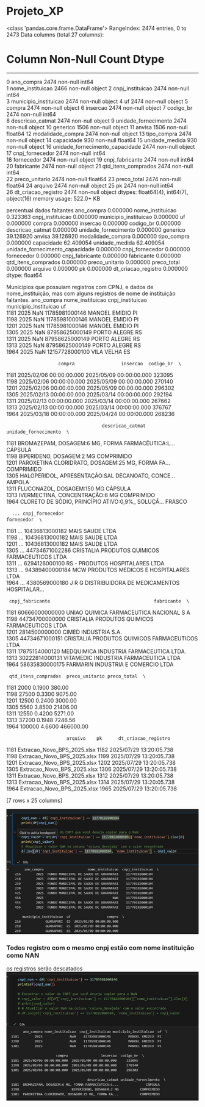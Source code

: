 # Projeto_XP

<class 'pandas.core.frame.DataFrame'>
RangeIndex: 2474 entries, 0 to 2473
Data columns (total 27 columns):
 #   Column                           Non-Null Count  Dtype  
---  ------                           --------------  -----  
 0   ano_compra                       2474 non-null   int64  
 1   nome_instituicao                 2466 non-null   object 
 2   cnpj_instituicao                 2474 non-null   int64  
 3   municipio_instituicao            2474 non-null   object 
 4   uf                               2474 non-null   object 
 5   compra                           2474 non-null   object 
 6   insercao                         2474 non-null   object 
 7   codigo_br                        2474 non-null   int64  
 8   descricao_catmat                 2474 non-null   object 
 9   unidade_fornecimento             2474 non-null   object 
 10  generico                         1506 non-null   object 
 11  anvisa                           1506 non-null   float64
 12  modalidade_compra                2474 non-null   object 
 13  tipo_compra                      2474 non-null   object 
 14  capacidade                       930 non-null    float64
 15  unidade_medida                   930 non-null    object 
 16  unidade_fornecimento_capacidade  2474 non-null   object 
 17  cnpj_fornecedor                  2474 non-null   int64  
 18  fornecedor                       2474 non-null   object 
 19  cnpj_fabricante                  2474 non-null   int64  
 20  fabricante                       2474 non-null   object 
 21  qtd_itens_comprados              2474 non-null   int64  
 22  preco_unitario                   2474 non-null   float64
 23  preco_total                      2474 non-null   float64
 24  arquivo                          2474 non-null   object 
 25  pk                               2474 non-null   int64  
 26  dt_criacao_registro              2474 non-null   object 
dtypes: float64(4), int64(7), object(16)
memory usage: 522.0+ KB

percentual dados faltantes
ano_compra                          0.000000
nome_instituicao                    0.323363
cnpj_instituicao                    0.000000
municipio_instituicao               0.000000
uf                                  0.000000
compra                              0.000000
insercao                            0.000000
codigo_br                           0.000000
descricao_catmat                    0.000000
unidade_fornecimento                0.000000
generico                           39.126920
anvisa                             39.126920
modalidade_compra                   0.000000
tipo_compra                         0.000000
capacidade                         62.409054
unidade_medida                     62.409054
unidade_fornecimento_capacidade     0.000000
cnpj_fornecedor                     0.000000
fornecedor                          0.000000
cnpj_fabricante                     0.000000
fabricante                          0.000000
qtd_itens_comprados                 0.000000
preco_unitario                      0.000000
preco_total                         0.000000
arquivo                             0.000000
pk                                  0.000000
dt_criacao_registro                 0.000000
dtype: float64

Municipios que possuiam registros com CPNJ, e dados de nome_instituição, mas com alguns registros de nome de instituição faltantes.
ano_compra nome_instituicao  cnpj_instituicao municipio_instituicao  uf  \
1181        2025              NaN    11785981000146         MANOEL EMIDIO  PI   
1198        2025              NaN    11785981000146         MANOEL EMIDIO  PI   
1201        2025              NaN    11785981000146         MANOEL EMIDIO  PI   
1305        2025              NaN    87958625000149          PORTO ALEGRE  RS   
1311        2025              NaN    87958625000149          PORTO ALEGRE  RS   
1313        2025              NaN    87958625000149          PORTO ALEGRE  RS   
1964        2025              NaN    12157728000100            VILA VELHA  ES   

                       compra                 insercao  codigo_br  \
1181  2025/02/06 00:00:00.000  2025/05/09 00:00:00.000     323095   
1198  2025/02/06 00:00:00.000  2025/05/09 00:00:00.000     270140   
1201  2025/02/06 00:00:00.000  2025/05/09 00:00:00.000     296302   
1305  2025/02/13 00:00:00.000  2025/03/14 00:00:00.000     292194   
1311  2025/02/13 00:00:00.000  2025/03/14 00:00:00.000     267662   
1313  2025/02/13 00:00:00.000  2025/03/14 00:00:00.000     376767   
1964  2025/03/18 00:00:00.000  2025/04/24 00:00:00.000     268236   

                                       descricao_catmat unidade_fornecimento  \
1181  BROMAZEPAM, DOSAGEM:6 MG, FORMA FARMACÊUTICA:L...              CÁPSULA   
1198                           BIPERIDENO, DOSAGEM:2 MG           COMPRIMIDO   
1201  PAROXETINA CLORIDRATO, DOSAGEM:25 MG, FORMA FA...           COMPRIMIDO   
1305  HALOPERIDOL, APRESENTAÇÃO:SAL DECANOATO, CONCE...               AMPOLA   
1311                         FLUCONAZOL, DOSAGEM:150 MG              CÁPSULA   
1313                     IVERMECTINA, CONCENTRAÇÃO:6 MG           COMPRIMIDO   
1964  CLORETO DE SÓDIO, PRINCÍPIO ATIVO:0,9%_ SOLUÇÃ...               FRASCO   

      ... cnpj_fornecedor                                         fornecedor  \
1181  ...  10436813000182                                    MAIS SAUDE LTDA   
1198  ...  10436813000182                                    MAIS SAUDE LTDA   
1201  ...  10436813000182                                    MAIS SAUDE LTDA   
1305  ...  44734671002286     CRISTALIA PRODUTOS QUIMICOS FARMACEUTICOS LTDA   
1311  ...   6294126000100                    RS - PRODUTOS HOSPITALARES LTDA   
1313  ...  94389400000184           MCW PRODUTOS MEDICOS E HOSPITALARES LTDA   
1964  ...   4380569000180  J R G DISTRIBUIDORA DE MEDICAMENTOS HOSPITALAR...   

     cnpj_fabricante                                      fabricante  \
1181  60666000000000         UNIAO QUIMICA FARMACEUTICA NACIONAL S A   
1198  44734700000000  CRISTALIA PRODUTOS QUIMICOS FARMACEUTICOS LTDA   
1201   2814500000000                            CIMED INDUSTRIA S.A.   
1305  44734671000151  CRISTALIA PRODUTOS QUIMICOS FARMACEUTICOS LTDA   
1311  17875154000120         MEDQUIMICA INDUSTRIA FARMACEUTICA LTDA.   
1313  30222814000131           VITAMEDIC INDUSTRIA FARMACEUTICA LTDA   
1964  58635830000175              FARMARIN INDUSTRIA E COMERCIO LTDA   

     qtd_itens_comprados  preco_unitario preco_total  \
1181                2000          0.1900      380.00   
1198               27500          0.3300     9075.00   
1201               12500          0.2400     3000.00   
1305                5560          3.8500    21406.00   
1311               12550          0.4200     5271.00   
1313               37200          0.1948     7246.56   
1964              100000          4.6600   466000.00   

                          arquivo    pk      dt_criacao_registro  
1181  Extracao_Novo_BPS_2025.xlsx  1182  2025/07/29 13:20:05.738  
1198  Extracao_Novo_BPS_2025.xlsx  1199  2025/07/29 13:20:05.738  
1201  Extracao_Novo_BPS_2025.xlsx  1202  2025/07/29 13:20:05.738  
1305  Extracao_Novo_BPS_2025.xlsx  1306  2025/07/29 13:20:05.738  
1311  Extracao_Novo_BPS_2025.xlsx  1312  2025/07/29 13:20:05.738  
1313  Extracao_Novo_BPS_2025.xlsx  1314  2025/07/29 13:20:05.738  
1964  Extracao_Novo_BPS_2025.xlsx  1965  2025/07/29 13:20:05.738  

[7 rows x 25 columns]

![Registro NAN](image.png)

### Todos registro com o mesmo cnpj estão com nome instituição como NAN
os registros serão descatados
![alt text](image-1.png)


